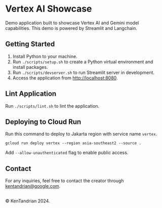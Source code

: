 # Vertex AI Showcase

Demo application built to showcase Vertex AI and Gemini model capabilities. This demo is powered by Streamlit and Langchain.

## Getting Started

1. Install Python to your machine.
2. Run `./scripts/setup.sh` to create a Python virtual environment and install packages.
3. Run `./scripts/devserver.sh` to run Streamlit server in development.
4. Access the application from [http://localhost:8080](http://localhost:8080).

## Lint Application

Run `./scripts/lint.sh` to lint the application.

## Deploying to Cloud Run

Run this command to deploy to Jakarta region with service name `vertex`.

```
gcloud run deploy vertex --region asia-southeast2 --source .
```

Add `--allow-unauthenticated` flag to enable public access.

## Contact

For any inquiries, feel free to contact the creator through [kentandrian@google.com](mailto:kentandrian@google.com).

##

&copy; KenTandrian 2024.
